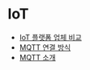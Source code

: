 # IoT

- [IoT 플랫폼 업체 비교](/iot-platforms.html)
- [MQTT 연결 방식](/mqtt-connection-types.html)
- [MQTT 소개](/mqtt-intro.html)

